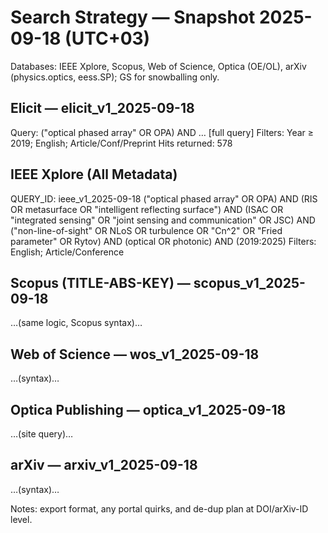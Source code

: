 # Search Strategy — Snapshot 2025-09-18 (UTC+03)
Databases: IEEE Xplore, Scopus, Web of Science, Optica (OE/OL), arXiv (physics.optics, eess.SP); GS for snowballing only.

## Elicit — elicit_v1_2025-09-18
Query: ("optical phased array" OR OPA) AND … [full query]
Filters: Year ≥ 2019; English; Article/Conf/Preprint
Hits returned: 578


## IEEE Xplore (All Metadata)
QUERY_ID: ieee_v1_2025-09-18
("optical phased array" OR OPA) AND (RIS OR metasurface OR "intelligent reflecting surface")
AND (ISAC OR "integrated sensing" OR "joint sensing and communication" OR JSC)
AND ("non-line-of-sight" OR NLoS OR turbulence OR "Cn^2" OR "Fried parameter" OR Rytov)
AND (optical OR photonic) AND (2019:2025)
Filters: English; Article/Conference

## Scopus (TITLE-ABS-KEY) — scopus_v1_2025-09-18
…(same logic, Scopus syntax)…

## Web of Science — wos_v1_2025-09-18
…(syntax)…

## Optica Publishing — optica_v1_2025-09-18
…(site query)…

## arXiv — arxiv_v1_2025-09-18
…(syntax)…

Notes: export format, any portal quirks, and de-dup plan at DOI/arXiv-ID level.
